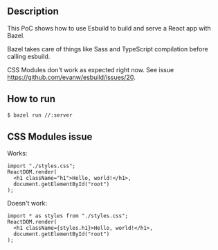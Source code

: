 ## Description

This PoC shows how to use Esbuild to build and serve a React app with Bazel.

Bazel takes care of things like Sass and TypeScript compilation before calling esbuild.

CSS Modules don't work as expected right now. See issue https://github.com/evanw/esbuild/issues/20.

## How to run

```bash
$ bazel run //:server
```

## CSS Modules issue

Works:
```tsx
import "./styles.css";
ReactDOM.render(
  <h1 className="h1">Hello, world!</h1>,
  document.getElementById("root")
);
```

Doesn't work:
```tsx
import * as styles from "./styles.css";
ReactDOM.render(
  <h1 className={styles.h1}>Hello, world!</h1>,
  document.getElementById("root")
);
```
